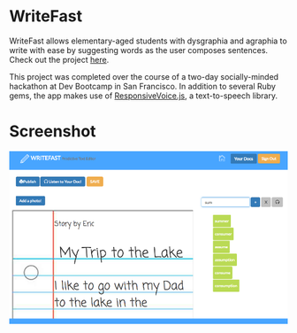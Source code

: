 # WriteFast

WriteFast allows elementary-aged students with dysgraphia and agraphia to write with ease by suggesting words as the user composes sentences. Check out the project [here](http://www.writefast.herokuoapp.com).

This project was completed over the course of a two-day socially-minded hackathon at Dev Bootcamp in San Francisco. In addition to several Ruby gems, the app makes use of [ResponsiveVoice.js](http://responsivevoice.org/), a text-to-speech library.

# Screenshot

![Text editor screenshot](public/img/screenshot_main.png)
